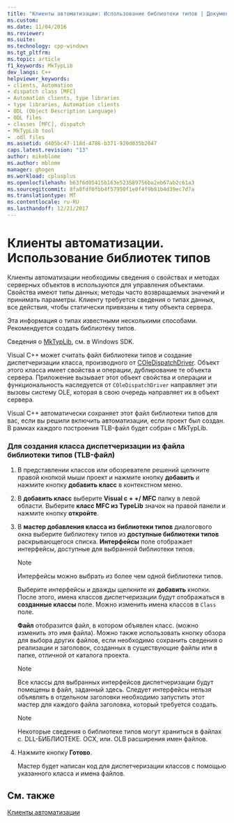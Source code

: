 ```yaml
---
title: "Клиенты автоматизации: Использование библиотеки типов | Документы Microsoft"
ms.custom: 
ms.date: 11/04/2016
ms.reviewer: 
ms.suite: 
ms.technology: cpp-windows
ms.tgt_pltfrm: 
ms.topic: article
f1_keywords: MkTypLib
dev_langs: C++
helpviewer_keywords:
- clients, Automation
- dispatch class [MFC]
- Automation clients, type libraries
- type libraries, Automation clients
- ODL (Object Description Language)
- ODL files
- classes [MFC], dispatch
- MkTypLib tool
- .odl files
ms.assetid: d405bc47-118d-4786-b371-920d035b2047
caps.latest.revision: "13"
author: mikeblome
ms.author: mblome
manager: ghogen
ms.workload: cplusplus
ms.openlocfilehash: b63f6d05415b163e523589756ba2eb67ab2c61a3
ms.sourcegitcommit: 8fa8fdf0fbb4f57950f1e8f4f9b81b4d39ec7d7a
ms.translationtype: MT
ms.contentlocale: ru-RU
ms.lasthandoff: 12/21/2017
---
```

# <a name="automation-clients-using-type-libraries"></a>Клиенты автоматизации. Использование библиотек типов
Клиенты автоматизации необходимы сведения о свойствах и методах серверных объектов в используются для управления объектами. Свойства имеют типы данных; методы часто возвращаемых значений и принимать параметры. Клиенту требуется сведения о типах данных, все действия, чтобы статически привязаны к типу объекта сервера.  
  
 Эта информация о типах известными несколькими способами. Рекомендуется создать библиотеку типов.  
  
 Сведения о [MkTypLib](http://msdn.microsoft.com/library/windows/desktop/aa366797), см. в Windows SDK.  
  
 Visual C++ может считать файл библиотеки типов и создание диспетчеризации класса, производного от [COleDispatchDriver](../mfc/reference/coledispatchdriver-class.md). Объект этого класса имеет свойства и операции, дублирование те объекта сервера. Приложение вызывает этот объект свойства и операции и функциональность наследуется от `COleDispatchDriver` направляет эти вызовы систему OLE, которая в свою очередь направляет их в объект сервера.  
  
 Visual C++ автоматически сохраняет этот файл библиотеки типов для вас, если вы решили включить автоматизации, если проект был создан. В рамках каждого построения TLB-файл будет собран с MkTypLib.  
  
### <a name="to-create-a-dispatch-class-from-a-type-library-tlb-file"></a>Для создания класса диспетчеризации из файла библиотеки типов (TLB-файл)  
  
1.  В представлении классов или обозревателе решений щелкните правой кнопкой мыши проект и нажмите кнопку **добавить** и нажмите кнопку **добавить класс** в контекстном меню.  
  
2.  В **добавить класс** выберите **Visual c + +/ MFC** папку в левой области. Выберите **класс MFC из TypeLib** значок на правой панели и нажмите кнопку **откройте**.  
  
3.  В **мастер добавления класса из библиотеки типов** диалогового окна выберите библиотеку типов из **доступные библиотеки типов** раскрывающегося списка. **Интерфейсы** поле отображает интерфейсы, доступные для выбранной библиотеки типов.  
  
    > [!NOTE]
    >  Интерфейсы можно выбрать из более чем одной библиотеки типов.  
  
     Выберите интерфейсы и дважды щелкните их **добавить** кнопки. После этого, имена классов диспетчеризации будут отображаться в **созданные классы** поле. Можно изменить имена классов в `Class` поле.  
  
     **Файл** отобразится файл, в котором объявлен класс. (можно изменить это имя файла). Можно также использовать кнопку обзора для выбора других файлов, если необходимо сохранить сведения о реализации и заголовок, созданных в существующие файлы или в папке, отличной от каталога проекта.  
  
    > [!NOTE]
    >  Все классы для выбранных интерфейсов диспетчеризации будут помещены в файл, заданный здесь. Следует интерфейсы нельзя объявлять в отдельном заголовки необходимо запустить этот мастер для каждого файла заголовка, который требуется создать.  
  
    > [!NOTE]
    >  Некоторые сведения о библиотеке типов могут храниться в файлах с. DLL-БИБЛИОТЕКЕ. OCX, или. OLB расширения имен файлов.  
  
4.  Нажмите кнопку **Готово**.  
  
     Мастер будет написан код для диспетчеризации классов с помощью указанного класса и имена файлов.  
  
## <a name="see-also"></a>См. также  
 [Клиенты автоматизации](../mfc/automation-clients.md)


